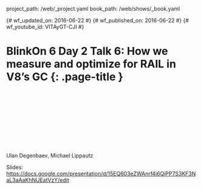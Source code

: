 project_path: /web/_project.yaml book_path: /web/shows/_book.yaml

{# wf_updated_on: 2016-06-22 #} {# wf_published_on: 2016-06-22 #} {# wf_youtube_id: VITAyGT-CJI #}

# BlinkOn 6 Day 2 Talk 6: How we measure and optimize for RAIL in V8’s GC {: .page-title }

<div class="video-wrapper">
  <iframe class="devsite-embedded-youtube-video" data-video-id="VITAyGT-CJI"
          data-autohide="1" data-showinfo="0" frameborder="0" allowfullscreen>
  </iframe>
</div>

Ulan Degenbaev, Michael Lippautz

Slides: https://docs.google.com/presentation/d/15EQ603eZWAnrf4i6QjPP7S3KF3NaL3aAaKhNUEatVzY/edit